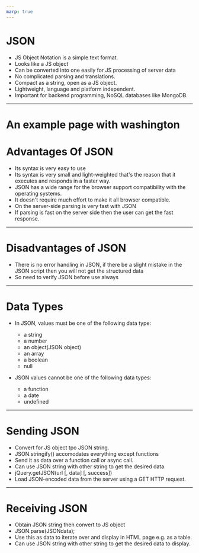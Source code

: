 ```yaml
---
marp: true
---
```



#       JSON

+ JS Object Notation is a simple text format.
+ Looks like a JS object
+ Can be converted into one easily for JS processing
  of server data
+ No complicated parsing and translations.
+ Compact as a string, open as a JS object.
+ Lightweight, language and platform independent.
+ Important for backend programming, NoSQL databases
  like MongoDB.

---

#       An example page with washington

#       Advantages Of JSON

+ Its syntax is very easy to use
+ Its syntax is very small and light-weighted that's the reason
  that it executes and responds in a faster way.
+ JSON has a wide range for the browser support compatibility
  with the operating systems.
+ It doesn't require much effort to make it all browser compatible.
+ On the server-side parsing is very fast with JSON
+ If parsing is fast on the server side then the user can get the 
  fast response.

---

#       Disadvantages of JSON

+ There is no error handling in JSON, if there be a slight mistake
  in the JSON script then you will not get the structured data
+ So need to verify JSON before use always

---

#        Data Types

+ In JSON, values must be one of the following data type:
   + a string
   + a number
   + an object(JSON object)
   + an array
   + a boolean
   + null

+ JSON values cannot be one of the following data types:
  + a function
  + a date
  + undefined

---

#        Sending JSON

+ Convert for JS object tpo JSON string.
+ JSON.stringify() accomodates everything except functions
+ Send it as data over a function call or async call.
+ Can use JSON string with other string to get the desired data.
+ jQuery.getJSON(url [, data] [, success])
+ Load JSON-encoded data from the server using a GET HTTP request.

---

#         Receiving JSON

+ Obtain JSON string then convert to JS object
+ JSON.parse(JSONdata);
+ Use this as data to iterate over and display in HTML
  page e.g. as a table.
+ Can use JSON string with other string to get the desired
   data to display.